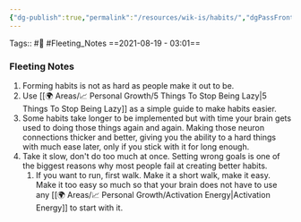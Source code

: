 ```yaml
---
{"dg-publish":true,"permalink":"/resources/wik-is/habits/","dgPassFrontmatter":true,"noteIcon":"3","created":"2023-11-14T21:08:34.029+05:30","updated":"2024-03-05T02:55:06.472+05:30"}
---
```


Tags:: #🌱 #Fleeting_Notes 
==2021-08-19 - 03:01==
### Fleeting Notes
1. Forming habits is not as hard as people make it out to be.
2. Use [[🌍 Areas/📈 Personal Growth/5 Things To Stop Being Lazy\|5 Things To Stop Being Lazy]] as a simple guide to make habits easier.
3. Some habits take longer to be implemented but with time your brain gets used to doing those things again and again. Making those neuron connections thicker and better, giving you the ability to a hard things with much ease later, only if you stick with it for long enough.
4. Take it slow, don't do too much at once. Setting wrong goals is one of the biggest reasons why most people fail at creating better habits.
	1.  If you want to run, first walk. Make it a short walk, make it easy. Make it too easy so much so that your brain does not have to use any [[🌍 Areas/📈 Personal Growth/Activation Energy\|Activation Energy]] to start with it.